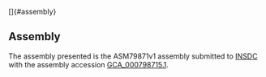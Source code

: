 []{#assembly}

Assembly
--------

The assembly presented is the ASM79871v1 assembly submitted to
[INSDC](http://www.insdc.org) with the assembly accession
[GCA\_000798715.1](http://www.ebi.ac.uk/ena/data/view/GCA_000798715.1).
